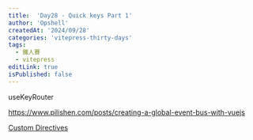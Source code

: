 ```yaml
---
title:  'Day28 - Quick keys Part 1'
author: 'Opshell'
createdAt: '2024/09/28'
categories: 'vitepress-thirty-days'
tags:
  - 鐵人賽
  - vitepress
editLink: true
isPublished: false
---
```


useKeyRouter

https://www.pilishen.com/posts/creating-a-global-event-bus-with-vuejs

[Custom Directives](https://medium.com/@egg8833/vue-%E7%AD%86%E8%A8%98-custom-directives-%E8%87%AA%E5%AE%9A%E7%BE%A9%E6%8C%87%E4%BB%A4-727a3cb0389b)
